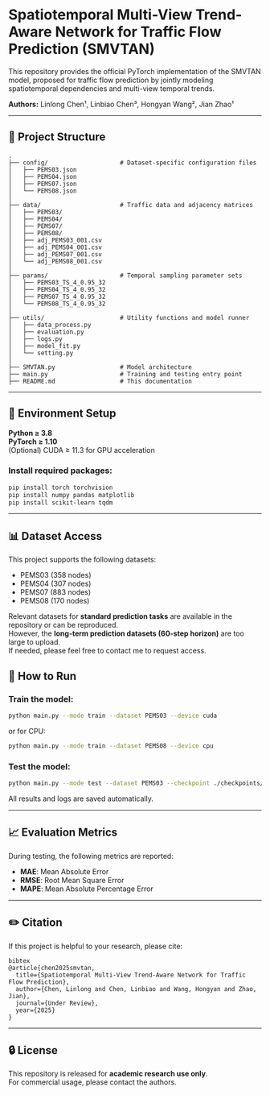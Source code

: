 # Spatiotemporal Multi-View Trend-Aware Network for Traffic Flow Prediction (SMVTAN)

This repository provides the official PyTorch implementation of the SMVTAN model, proposed for traffic flow prediction by jointly modeling spatiotemporal dependencies and multi-view temporal trends.

**Authors:** Linlong Chen¹, Linbiao Chen³, Hongyan Wang², Jian Zhao¹

---

## 📁 Project Structure

```
.
├── config/                    # Dataset-specific configuration files
│   ├── PEMS03.json
│   ├── PEMS04.json
│   ├── PEMS07.json
│   └── PEMS08.json
│
├── data/                      # Traffic data and adjacency matrices
│   ├── PEMS03/
│   ├── PEMS04/
│   ├── PEMS07/
│   ├── PEMS08/
│   ├── adj_PEMS03_001.csv
│   ├── adj_PEMS04_001.csv
│   ├── adj_PEMS07_001.csv
│   └── adj_PEMS08_001.csv
│
├── params/                    # Temporal sampling parameter sets
│   ├── PEMS03_TS_4_0.95_32
│   ├── PEMS04_TS_4_0.95_32
│   ├── PEMS07_TS_4_0.95_32
│   └── PEMS08_TS_4_0.95_32
│
├── utils/                     # Utility functions and model runner
│   ├── data_process.py
│   ├── evaluation.py
│   ├── logs.py
│   ├── model_fit.py
│   └── setting.py
│
├── SMVTAN.py                  # Model architecture
├── main.py                    # Training and testing entry point
├── README.md                  # This documentation
```

---

## 🔧 Environment Setup

**Python ≥ 3.8**  
**PyTorch ≥ 1.10**  
(Optional) CUDA ≥ 11.3 for GPU acceleration

### Install required packages:

```bash
pip install torch torchvision
pip install numpy pandas matplotlib
pip install scikit-learn tqdm
```

---

## 📊 Dataset Access

This project supports the following datasets:

- PEMS03 (358 nodes)
- PEMS04 (307 nodes)
- PEMS07 (883 nodes)
- PEMS08 (170 nodes)

Relevant datasets for **standard prediction tasks** are available in the repository or can be reproduced.  
However, the **long-term prediction datasets (60-step horizon)** are too large to upload.  
If needed, please feel free to contact me to request access.

## 🚀 How to Run

### Train the model:

```bash
python main.py --mode train --dataset PEMS03 --device cuda
```

or for CPU:

```bash
python main.py --mode train --dataset PEMS08 --device cpu
```

### Test the model:

```bash
python main.py --mode test --dataset PEMS03 --checkpoint ./checkpoints/PEMS03_best.pth
```

All results and logs are saved automatically.

---

## 📈 Evaluation Metrics

During testing, the following metrics are reported:

- **MAE**: Mean Absolute Error
- **RMSE**: Root Mean Square Error
- **MAPE**: Mean Absolute Percentage Error

---

## ✏️ Citation

If this project is helpful to your research, please cite:

```
bibtex
@article{chen2025smvtan,
  title={Spatiotemporal Multi-View Trend-Aware Network for Traffic Flow Prediction},
  author={Chen, Linlong and Chen, Linbiao and Wang, Hongyan and Zhao, Jian},
  journal={Under Review},
  year={2025}
}
```

---

## 🔒 License

This repository is released for **academic research use only**.  
For commercial usage, please contact the authors.
